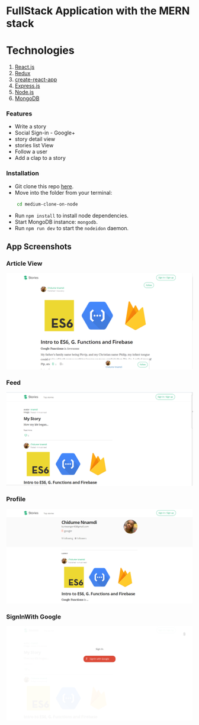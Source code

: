 # FullStack Application with the MERN stack

# Technologies

1. [React.js](https://reactjs.org)
1. [Redux](https://redux.js.org)
1. [create-react-app](https://github.com/facebook/create-react-app)
1. [Express.js](https://expressjs.com)
1. [Node.js](https://nodejs.org)
1. [MongoDB](https://mongodb.com)

### Features

- Write a story
- Social Sign-in - Google+
- story detail view
- stories list View
- Follow a user
- Add a clap to a story

### Installation

- Git clone this repo [here](https://github.com/mactunechy/meduim-clone-mearn-stack.git).
- Move into the folder from your terminal:

```sh
    cd medium-clone-on-node
```

- Run `npm install` to install node dependencies.
- Start MongoDB instance: `mongodb`.
- Run `npm run dev` to start the `nodeidon` daemon.

## App Screenshots

### **Article View**

![](screenshots/article_view.png)

### **Feed**

![](screenshots/feed.png)

### **Profile**

![](screenshots/profile.png)

### **SignInWith Google**

![](screenshots/signinwith.png)
